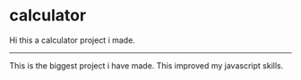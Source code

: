 # calculator

Hi this a calculator project i made.

-----------------------------------------------

This is the biggest project i have made.
This improved my javascript skills.